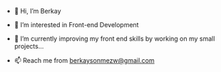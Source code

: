 - 👋 Hi, I’m Berkay
- 👀 I’m interested in Front-end Development
- 🌱 I’m currently improving my front end skills by working on my small projects...

- 📫 Reach me from berkaysonmezw@gmail.com

